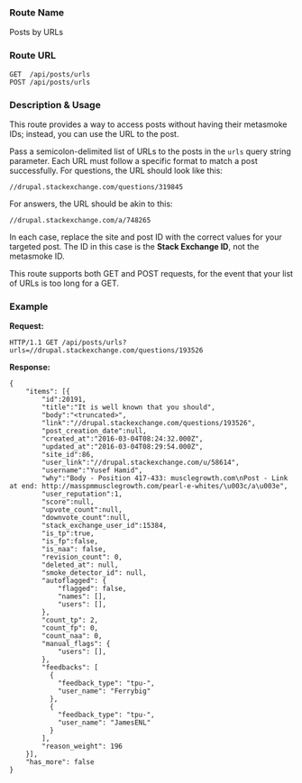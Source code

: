 ### Route Name
Posts by URLs

### Route URL

    GET  /api/posts/urls
    POST /api/posts/urls

### Description & Usage
This route provides a way to access posts without having their metasmoke IDs; instead, you can use the URL to the post.

Pass a semicolon-delimited list of URLs to the posts in the `urls` query string parameter. Each URL must follow a specific format to match a post successfully. For questions, the URL should look like this:

    //drupal.stackexchange.com/questions/319845

For answers, the URL should be akin to this:

    //drupal.stackexchange.com/a/748265

In each case, replace the site and post ID with the correct values for your targeted post. The ID in this case is the **Stack Exchange ID**, not the metasmoke ID.

This route supports both GET and POST requests, for the event that your list of URLs is too long for a GET.

### Example
**Request:**

    HTTP/1.1 GET /api/posts/urls?urls=//drupal.stackexchange.com/questions/193526

**Response:**
  
    {
        "items": [{  
            "id":20191,
            "title":"It is well known that you should",
            "body":"<truncated>",
            "link":"//drupal.stackexchange.com/questions/193526",
            "post_creation_date":null,
            "created_at":"2016-03-04T08:24:32.000Z",
            "updated_at":"2016-03-04T08:29:54.000Z",
            "site_id":86,
            "user_link":"//drupal.stackexchange.com/u/58614",
            "username":"Yusef Hamid",
            "why":"Body - Position 417-433: musclegrowth.com\nPost - Link at end: http://masspmmusclegrowth.com/pearl-e-whites/\u003c/a\u003e",
            "user_reputation":1,
            "score":null,
            "upvote_count":null,
            "downvote_count":null,
            "stack_exchange_user_id":15384,
            "is_tp":true,
            "is_fp":false,
            "is_naa": false,
            "revision_count": 0,
            "deleted_at": null,
            "smoke_detector_id": null,
            "autoflagged": {
                "flagged": false,
                "names": [],
                "users": [],
            },
            "count_tp": 2,
            "count_fp": 0,
            "count_naa": 0,
            "manual_flags": {
                "users": [],
            },
            "feedbacks": [
              {
                "feedback_type": "tpu-",
                "user_name": "Ferrybig"
              },
              {
                "feedback_type": "tpu-",
                "user_name": "JamesENL"
              }
            ],
            "reason_weight": 196
        }],
        "has_more": false
    }